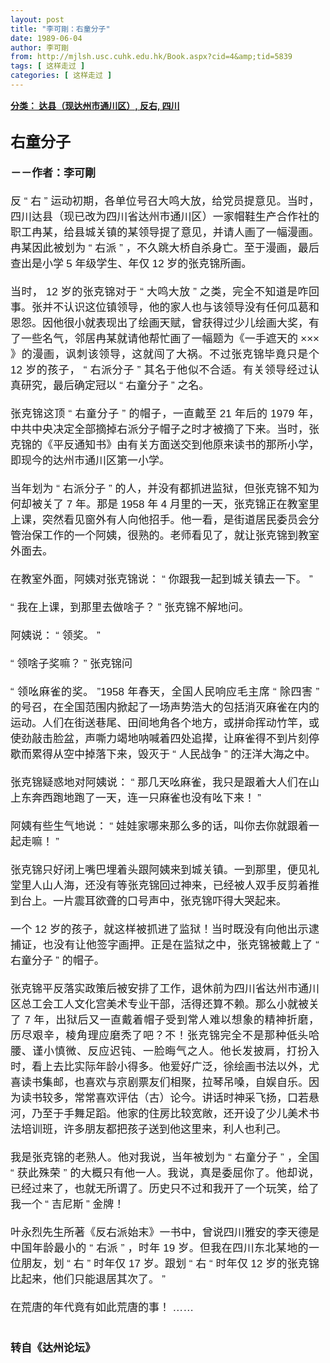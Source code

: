 ```yaml
---
layout: post
title: "李可剛：右童分子"
date: 1989-06-04
author: 李可剛
from: http://mjlsh.usc.cuhk.edu.hk/Book.aspx?cid=4&amp;tid=5839
tags: [ 这样走过 ]
categories: [ 这样走过 ]
---
```


<div style="margin: 15px 10px 10px 0px;">
<div>
<span id="ctl00_ContentPlaceHolder1_chapter1_SubjectLabel" style="font-weight:bold;text-decoration:underline;">
   分类： 达县（现达州市通川区）, 反右, 四川
  </span>
</div>
<div>
<b>
<font size="5">
<br/>
</font>
</b>
</div>
<div>
<p class="p2" style='margin: 0px; text-align: justify; font-variant-numeric: normal; font-variant-east-asian: normal; font-stretch: normal; line-height: normal; font-family: "PingFang SC";'>
<b style="">
<font size="5">
     右童分子
    </font>
</b>
</p>
<p class="p1" style="margin: 0px; text-align: justify; font-variant-numeric: normal; font-variant-east-asian: normal; font-stretch: normal; font-size: 17px; line-height: normal; font-family: Helvetica; min-height: 20px;">
<b>
<br/>
</b>
</p>
<p class="p2" style='margin: 0px; text-align: justify; font-variant-numeric: normal; font-variant-east-asian: normal; font-stretch: normal; font-size: 17px; line-height: normal; font-family: "PingFang SC";'>
<b>
    －－作者：李可剛
   </b>
</p>
<p class="p1" style="margin: 0px; text-align: justify; font-variant-numeric: normal; font-variant-east-asian: normal; font-stretch: normal; font-size: 17px; line-height: normal; font-family: Helvetica; min-height: 20px;">
<br/>
</p>
<p class="p2" style='margin: 0px; text-align: justify; font-variant-numeric: normal; font-variant-east-asian: normal; font-stretch: normal; font-size: 17px; line-height: normal; font-family: "PingFang SC";'>
   反
   <span class="s1" style="font-variant-numeric: normal; font-variant-east-asian: normal; font-stretch: normal; line-height: normal; font-family: Helvetica;">
    “
   </span>
   右
   <span class="s1" style="font-variant-numeric: normal; font-variant-east-asian: normal; font-stretch: normal; line-height: normal; font-family: Helvetica;">
    ”
   </span>
   运动初期，各单位号召大鸣大放，给党员提意见。当时，四川达县（现已改为四川省达州市通川区）一家帽鞋生产合作社的职工冉某，给县城关镇的某领导提了意见，并请人画了一幅漫画。冉某因此被划为
   <span class="s1" style="font-variant-numeric: normal; font-variant-east-asian: normal; font-stretch: normal; line-height: normal; font-family: Helvetica;">
    “
   </span>
   右派
   <span class="s1" style="font-variant-numeric: normal; font-variant-east-asian: normal; font-stretch: normal; line-height: normal; font-family: Helvetica;">
    ”
   </span>
   ，不久跳大桥自杀身亡。至于漫画，最后查出是小学
   <span class="s1" style="font-variant-numeric: normal; font-variant-east-asian: normal; font-stretch: normal; line-height: normal; font-family: Helvetica;">
    5
   </span>
   年级学生、年仅
   <span class="s1" style="font-variant-numeric: normal; font-variant-east-asian: normal; font-stretch: normal; line-height: normal; font-family: Helvetica;">
    12
   </span>
   岁的张克锦所画。
  </p>
<p class="p1" style="margin: 0px; text-align: justify; font-variant-numeric: normal; font-variant-east-asian: normal; font-stretch: normal; font-size: 17px; line-height: normal; font-family: Helvetica; min-height: 20px;">
<br/>
</p>
<p class="p2" style='margin: 0px; text-align: justify; font-variant-numeric: normal; font-variant-east-asian: normal; font-stretch: normal; font-size: 17px; line-height: normal; font-family: "PingFang SC";'>
   当时，
   <span class="s1" style="font-variant-numeric: normal; font-variant-east-asian: normal; font-stretch: normal; line-height: normal; font-family: Helvetica;">
    12
   </span>
   岁的张克锦对于
   <span class="s1" style="font-variant-numeric: normal; font-variant-east-asian: normal; font-stretch: normal; line-height: normal; font-family: Helvetica;">
    “
   </span>
   大鸣大放
   <span class="s1" style="font-variant-numeric: normal; font-variant-east-asian: normal; font-stretch: normal; line-height: normal; font-family: Helvetica;">
    ”
   </span>
   之类，完全不知道是咋回事。张并不认识这位镇领导，他的家人也与该领导没有任何瓜葛和恩怨。因他很小就表现出了绘画天赋，曾获得过少儿绘画大奖，有了一些名气，邻居冉某就请他帮忙画了一幅题为《一手遮天的
   <span class="s1" style="font-variant-numeric: normal; font-variant-east-asian: normal; font-stretch: normal; line-height: normal; font-family: Helvetica;">
    ×××
   </span>
   》的漫画，讽刺该领导，这就闯了大祸。不过张克锦毕竟只是个
   <span class="s1" style="font-variant-numeric: normal; font-variant-east-asian: normal; font-stretch: normal; line-height: normal; font-family: Helvetica;">
    12
   </span>
   岁的孩子，
   <span class="s1" style="font-variant-numeric: normal; font-variant-east-asian: normal; font-stretch: normal; line-height: normal; font-family: Helvetica;">
    “
   </span>
   右派分子
   <span class="s1" style="font-variant-numeric: normal; font-variant-east-asian: normal; font-stretch: normal; line-height: normal; font-family: Helvetica;">
    ”
   </span>
   其名于他似不合适。有关领导经过认真研究，最后确定冠以
   <span class="s1" style="font-variant-numeric: normal; font-variant-east-asian: normal; font-stretch: normal; line-height: normal; font-family: Helvetica;">
    “
   </span>
   右童分子
   <span class="s1" style="font-variant-numeric: normal; font-variant-east-asian: normal; font-stretch: normal; line-height: normal; font-family: Helvetica;">
    ”
   </span>
   之名。
  </p>
<p class="p1" style="margin: 0px; text-align: justify; font-variant-numeric: normal; font-variant-east-asian: normal; font-stretch: normal; font-size: 17px; line-height: normal; font-family: Helvetica; min-height: 20px;">
<br/>
</p>
<p class="p2" style='margin: 0px; text-align: justify; font-variant-numeric: normal; font-variant-east-asian: normal; font-stretch: normal; font-size: 17px; line-height: normal; font-family: "PingFang SC";'>
   张克锦这顶
   <span class="s1" style="font-variant-numeric: normal; font-variant-east-asian: normal; font-stretch: normal; line-height: normal; font-family: Helvetica;">
    “
   </span>
   右童分子
   <span class="s1" style="font-variant-numeric: normal; font-variant-east-asian: normal; font-stretch: normal; line-height: normal; font-family: Helvetica;">
    ”
   </span>
   的帽子，一直戴至
   <span class="s1" style="font-variant-numeric: normal; font-variant-east-asian: normal; font-stretch: normal; line-height: normal; font-family: Helvetica;">
    21
   </span>
   年后的
   <span class="s1" style="font-variant-numeric: normal; font-variant-east-asian: normal; font-stretch: normal; line-height: normal; font-family: Helvetica;">
    1979
   </span>
   年，中共中央决定全部摘掉右派分子帽子之时才被摘了下来。当时，张克锦的《平反通知书》由有关方面送交到他原来读书的那所小学，即现今的达州市通川区第一小学。
  </p>
<p class="p1" style="margin: 0px; text-align: justify; font-variant-numeric: normal; font-variant-east-asian: normal; font-stretch: normal; font-size: 17px; line-height: normal; font-family: Helvetica; min-height: 20px;">
<br/>
</p>
<p class="p2" style='margin: 0px; text-align: justify; font-variant-numeric: normal; font-variant-east-asian: normal; font-stretch: normal; font-size: 17px; line-height: normal; font-family: "PingFang SC";'>
   当年划为
   <span class="s1" style="font-variant-numeric: normal; font-variant-east-asian: normal; font-stretch: normal; line-height: normal; font-family: Helvetica;">
    “
   </span>
   右派分子
   <span class="s1" style="font-variant-numeric: normal; font-variant-east-asian: normal; font-stretch: normal; line-height: normal; font-family: Helvetica;">
    ”
   </span>
   的人，并没有都抓进监狱，但张克锦不知为何却被关了
   <span class="s1" style="font-variant-numeric: normal; font-variant-east-asian: normal; font-stretch: normal; line-height: normal; font-family: Helvetica;">
    7
   </span>
   年。那是
   <span class="s1" style="font-variant-numeric: normal; font-variant-east-asian: normal; font-stretch: normal; line-height: normal; font-family: Helvetica;">
    1958
   </span>
   年
   <span class="s1" style="font-variant-numeric: normal; font-variant-east-asian: normal; font-stretch: normal; line-height: normal; font-family: Helvetica;">
    4
   </span>
   月里的一天，张克锦正在教室里上课，突然看见窗外有人向他招手。他一看，是街道居民委员会分管治保工作的一个阿姨，很熟的。老师看见了，就让张克锦到教室外面去。
  </p>
<p class="p1" style="margin: 0px; text-align: justify; font-variant-numeric: normal; font-variant-east-asian: normal; font-stretch: normal; font-size: 17px; line-height: normal; font-family: Helvetica; min-height: 20px;">
<br/>
</p>
<p class="p2" style='margin: 0px; text-align: justify; font-variant-numeric: normal; font-variant-east-asian: normal; font-stretch: normal; font-size: 17px; line-height: normal; font-family: "PingFang SC";'>
   在教室外面，阿姨对张克锦说：
   <span class="s1" style="font-variant-numeric: normal; font-variant-east-asian: normal; font-stretch: normal; line-height: normal; font-family: Helvetica;">
    “
   </span>
   你跟我一起到城关镇去一下。
   <span class="s1" style="font-variant-numeric: normal; font-variant-east-asian: normal; font-stretch: normal; line-height: normal; font-family: Helvetica;">
    ”
   </span>
</p>
<p class="p1" style="margin: 0px; text-align: justify; font-variant-numeric: normal; font-variant-east-asian: normal; font-stretch: normal; font-size: 17px; line-height: normal; font-family: Helvetica; min-height: 20px;">
<br/>
</p>
<p class="p2" style='margin: 0px; text-align: justify; font-variant-numeric: normal; font-variant-east-asian: normal; font-stretch: normal; font-size: 17px; line-height: normal; font-family: "PingFang SC";'>
<span class="s1" style="font-variant-numeric: normal; font-variant-east-asian: normal; font-stretch: normal; line-height: normal; font-family: Helvetica;">
    “
   </span>
   我在上课，到那里去做啥子？
   <span class="s1" style="font-variant-numeric: normal; font-variant-east-asian: normal; font-stretch: normal; line-height: normal; font-family: Helvetica;">
    ”
   </span>
   张克锦不解地问。
  </p>
<p class="p1" style="margin: 0px; text-align: justify; font-variant-numeric: normal; font-variant-east-asian: normal; font-stretch: normal; font-size: 17px; line-height: normal; font-family: Helvetica; min-height: 20px;">
<br/>
</p>
<p class="p2" style='margin: 0px; text-align: justify; font-variant-numeric: normal; font-variant-east-asian: normal; font-stretch: normal; font-size: 17px; line-height: normal; font-family: "PingFang SC";'>
   阿姨说：
   <span class="s1" style="font-variant-numeric: normal; font-variant-east-asian: normal; font-stretch: normal; line-height: normal; font-family: Helvetica;">
    “
   </span>
   领奖。
   <span class="s1" style="font-variant-numeric: normal; font-variant-east-asian: normal; font-stretch: normal; line-height: normal; font-family: Helvetica;">
    ”
   </span>
</p>
<p class="p1" style="margin: 0px; text-align: justify; font-variant-numeric: normal; font-variant-east-asian: normal; font-stretch: normal; font-size: 17px; line-height: normal; font-family: Helvetica; min-height: 20px;">
<br/>
</p>
<p class="p2" style='margin: 0px; text-align: justify; font-variant-numeric: normal; font-variant-east-asian: normal; font-stretch: normal; font-size: 17px; line-height: normal; font-family: "PingFang SC";'>
<span class="s1" style="font-variant-numeric: normal; font-variant-east-asian: normal; font-stretch: normal; line-height: normal; font-family: Helvetica;">
    “
   </span>
   领啥子奖嘛？
   <span class="s1" style="font-variant-numeric: normal; font-variant-east-asian: normal; font-stretch: normal; line-height: normal; font-family: Helvetica;">
    ”
   </span>
   张克锦问
  </p>
<p class="p1" style="margin: 0px; text-align: justify; font-variant-numeric: normal; font-variant-east-asian: normal; font-stretch: normal; font-size: 17px; line-height: normal; font-family: Helvetica; min-height: 20px;">
<br/>
</p>
<p class="p2" style='margin: 0px; text-align: justify; font-variant-numeric: normal; font-variant-east-asian: normal; font-stretch: normal; font-size: 17px; line-height: normal; font-family: "PingFang SC";'>
<span class="s1" style="font-variant-numeric: normal; font-variant-east-asian: normal; font-stretch: normal; line-height: normal; font-family: Helvetica;">
    “
   </span>
   领吆麻雀的奖。
   <span class="s1" style="font-variant-numeric: normal; font-variant-east-asian: normal; font-stretch: normal; line-height: normal; font-family: Helvetica;">
    ”1958
   </span>
   年春天，全国人民响应毛主席
   <span class="s1" style="font-variant-numeric: normal; font-variant-east-asian: normal; font-stretch: normal; line-height: normal; font-family: Helvetica;">
    “
   </span>
   除四害
   <span class="s1" style="font-variant-numeric: normal; font-variant-east-asian: normal; font-stretch: normal; line-height: normal; font-family: Helvetica;">
    ”
   </span>
   的号召，在全国范围内掀起了一场声势浩大的包括消灭麻雀在内的运动。人们在街送巷尾、田间地角各个地方，或拼命挥动竹竿，或使劲敲击脸盆，声嘶力竭地呐喊着四处追撵，让麻雀得不到片刻停歇而累得从空中掉落下来，毁灭于
   <span class="s1" style="font-variant-numeric: normal; font-variant-east-asian: normal; font-stretch: normal; line-height: normal; font-family: Helvetica;">
    “
   </span>
   人民战争
   <span class="s1" style="font-variant-numeric: normal; font-variant-east-asian: normal; font-stretch: normal; line-height: normal; font-family: Helvetica;">
    ”
   </span>
   的汪洋大海之中。
  </p>
<p class="p1" style="margin: 0px; text-align: justify; font-variant-numeric: normal; font-variant-east-asian: normal; font-stretch: normal; font-size: 17px; line-height: normal; font-family: Helvetica; min-height: 20px;">
<br/>
</p>
<p class="p2" style='margin: 0px; text-align: justify; font-variant-numeric: normal; font-variant-east-asian: normal; font-stretch: normal; font-size: 17px; line-height: normal; font-family: "PingFang SC";'>
   张克锦疑惑地对阿姨说：
   <span class="s1" style="font-variant-numeric: normal; font-variant-east-asian: normal; font-stretch: normal; line-height: normal; font-family: Helvetica;">
    “
   </span>
   那几天吆麻雀，我只是跟着大人们在山上东奔西跑地跑了一天，连一只麻雀也没有吆下来！
   <span class="s1" style="font-variant-numeric: normal; font-variant-east-asian: normal; font-stretch: normal; line-height: normal; font-family: Helvetica;">
    ”
   </span>
</p>
<p class="p1" style="margin: 0px; text-align: justify; font-variant-numeric: normal; font-variant-east-asian: normal; font-stretch: normal; font-size: 17px; line-height: normal; font-family: Helvetica; min-height: 20px;">
<br/>
</p>
<p class="p2" style='margin: 0px; text-align: justify; font-variant-numeric: normal; font-variant-east-asian: normal; font-stretch: normal; font-size: 17px; line-height: normal; font-family: "PingFang SC";'>
   阿姨有些生气地说：
   <span class="s1" style="font-variant-numeric: normal; font-variant-east-asian: normal; font-stretch: normal; line-height: normal; font-family: Helvetica;">
    “
   </span>
   娃娃家哪来那么多的话，叫你去你就跟着一起走嘛！
   <span class="s1" style="font-variant-numeric: normal; font-variant-east-asian: normal; font-stretch: normal; line-height: normal; font-family: Helvetica;">
    ”
   </span>
</p>
<p class="p1" style="margin: 0px; text-align: justify; font-variant-numeric: normal; font-variant-east-asian: normal; font-stretch: normal; font-size: 17px; line-height: normal; font-family: Helvetica; min-height: 20px;">
<br/>
</p>
<p class="p2" style='margin: 0px; text-align: justify; font-variant-numeric: normal; font-variant-east-asian: normal; font-stretch: normal; font-size: 17px; line-height: normal; font-family: "PingFang SC";'>
   张克锦只好闭上嘴巴埋着头跟阿姨来到城关镇。一到那里，便见礼堂里人山人海，还没有等张克锦回过神来，已经被人双手反剪着推到台上。一片震耳欲聋的口号声中，张克锦吓得大哭起来。
  </p>
<p class="p1" style="margin: 0px; text-align: justify; font-variant-numeric: normal; font-variant-east-asian: normal; font-stretch: normal; font-size: 17px; line-height: normal; font-family: Helvetica; min-height: 20px;">
<br/>
</p>
<p class="p2" style='margin: 0px; text-align: justify; font-variant-numeric: normal; font-variant-east-asian: normal; font-stretch: normal; font-size: 17px; line-height: normal; font-family: "PingFang SC";'>
   一个
   <span class="s1" style="font-variant-numeric: normal; font-variant-east-asian: normal; font-stretch: normal; line-height: normal; font-family: Helvetica;">
    12
   </span>
   岁的孩子，就这样被抓进了监狱！当时既没有向他出示逮捕证，也没有让他签字画押。正是在监狱之中，张克锦被戴上了
   <span class="s1" style="font-variant-numeric: normal; font-variant-east-asian: normal; font-stretch: normal; line-height: normal; font-family: Helvetica;">
    “
   </span>
   右童分子
   <span class="s1" style="font-variant-numeric: normal; font-variant-east-asian: normal; font-stretch: normal; line-height: normal; font-family: Helvetica;">
    ”
   </span>
   的帽子。
  </p>
<p class="p1" style="margin: 0px; text-align: justify; font-variant-numeric: normal; font-variant-east-asian: normal; font-stretch: normal; font-size: 17px; line-height: normal; font-family: Helvetica; min-height: 20px;">
<br/>
</p>
<p class="p2" style='margin: 0px; text-align: justify; font-variant-numeric: normal; font-variant-east-asian: normal; font-stretch: normal; font-size: 17px; line-height: normal; font-family: "PingFang SC";'>
   张克锦平反落实政策后被安排了工作，退休前为四川省达州市通川区总工会工人文化宫美术专业干部，活得还算不赖。那么小就被关了
   <span class="s1" style="font-variant-numeric: normal; font-variant-east-asian: normal; font-stretch: normal; line-height: normal; font-family: Helvetica;">
    7
   </span>
   年，出狱后又一直戴着帽子受到常人难以想象的精神折磨，历尽艰辛，棱角理应磨秃了吧？不！张克锦完全不是那种低头哈腰、谨小慎微、反应迟钝、一脸晦气之人。他长发披肩，打扮入时，看上去比实际年龄小得多。他爱好广泛，徐绘画书法以外，尤喜读书集邮，也喜欢与京剧票友们相聚，拉琴吊嗓，自娱自乐。因为读书较多，常常喜欢评估（古）论今。讲话时神采飞扬，口若悬河，乃至于手舞足蹈。他家的住房比较宽敞，还开设了少儿美术书法培训班，许多朋友都把孩子送到他这里来，利人也利己。
  </p>
<p class="p1" style="margin: 0px; text-align: justify; font-variant-numeric: normal; font-variant-east-asian: normal; font-stretch: normal; font-size: 17px; line-height: normal; font-family: Helvetica; min-height: 20px;">
<br/>
</p>
<p class="p2" style='margin: 0px; text-align: justify; font-variant-numeric: normal; font-variant-east-asian: normal; font-stretch: normal; font-size: 17px; line-height: normal; font-family: "PingFang SC";'>
   我是张克锦的老熟人。他对我说，当年被划为
   <span class="s1" style="font-variant-numeric: normal; font-variant-east-asian: normal; font-stretch: normal; line-height: normal; font-family: Helvetica;">
    “
   </span>
   右童分子
   <span class="s1" style="font-variant-numeric: normal; font-variant-east-asian: normal; font-stretch: normal; line-height: normal; font-family: Helvetica;">
    ”
   </span>
   ，全国
   <span class="s1" style="font-variant-numeric: normal; font-variant-east-asian: normal; font-stretch: normal; line-height: normal; font-family: Helvetica;">
    “
   </span>
   获此殊荣
   <span class="s1" style="font-variant-numeric: normal; font-variant-east-asian: normal; font-stretch: normal; line-height: normal; font-family: Helvetica;">
    ”
   </span>
   的大概只有他一人。我说，真是委屈你了。他却说，已经过来了，也就无所谓了。历史只不过和我开了一个玩笑，给了我一个
   <span class="s1" style="font-variant-numeric: normal; font-variant-east-asian: normal; font-stretch: normal; line-height: normal; font-family: Helvetica;">
    “
   </span>
   吉尼斯
   <span class="s1" style="font-variant-numeric: normal; font-variant-east-asian: normal; font-stretch: normal; line-height: normal; font-family: Helvetica;">
    ”
   </span>
   金牌！
  </p>
<p class="p1" style="margin: 0px; text-align: justify; font-variant-numeric: normal; font-variant-east-asian: normal; font-stretch: normal; font-size: 17px; line-height: normal; font-family: Helvetica; min-height: 20px;">
<br/>
</p>
<p class="p2" style='margin: 0px; text-align: justify; font-variant-numeric: normal; font-variant-east-asian: normal; font-stretch: normal; font-size: 17px; line-height: normal; font-family: "PingFang SC";'>
   叶永烈先生所著《反右派始末》一书中，曾说四川雅安的李天德是中国年龄最小的
   <span class="s1" style="font-variant-numeric: normal; font-variant-east-asian: normal; font-stretch: normal; line-height: normal; font-family: Helvetica;">
    “
   </span>
   右派
   <span class="s1" style="font-variant-numeric: normal; font-variant-east-asian: normal; font-stretch: normal; line-height: normal; font-family: Helvetica;">
    ”
   </span>
   ，时年
   <span class="s1" style="font-variant-numeric: normal; font-variant-east-asian: normal; font-stretch: normal; line-height: normal; font-family: Helvetica;">
    19
   </span>
   岁。但我在四川东北某地的一位朋友，划
   <span class="s1" style="font-variant-numeric: normal; font-variant-east-asian: normal; font-stretch: normal; line-height: normal; font-family: Helvetica;">
    “
   </span>
   右
   <span class="s1" style="font-variant-numeric: normal; font-variant-east-asian: normal; font-stretch: normal; line-height: normal; font-family: Helvetica;">
    ”
   </span>
   时年仅
   <span class="s1" style="font-variant-numeric: normal; font-variant-east-asian: normal; font-stretch: normal; line-height: normal; font-family: Helvetica;">
    17
   </span>
   岁。跟划
   <span class="s1" style="font-variant-numeric: normal; font-variant-east-asian: normal; font-stretch: normal; line-height: normal; font-family: Helvetica;">
    “
   </span>
   右
   <span class="s1" style="font-variant-numeric: normal; font-variant-east-asian: normal; font-stretch: normal; line-height: normal; font-family: Helvetica;">
    “
   </span>
   时年仅
   <span class="s1" style="font-variant-numeric: normal; font-variant-east-asian: normal; font-stretch: normal; line-height: normal; font-family: Helvetica;">
    12
   </span>
   岁的张克锦比起来，他们只能退居其次了。
   <span class="s1" style="font-variant-numeric: normal; font-variant-east-asian: normal; font-stretch: normal; line-height: normal; font-family: Helvetica;">
    ”
   </span>
</p>
<p class="p1" style="margin: 0px; text-align: justify; font-variant-numeric: normal; font-variant-east-asian: normal; font-stretch: normal; font-size: 17px; line-height: normal; font-family: Helvetica; min-height: 20px;">
<br/>
</p>
<p class="p2" style='margin: 0px; text-align: justify; font-variant-numeric: normal; font-variant-east-asian: normal; font-stretch: normal; font-size: 17px; line-height: normal; font-family: "PingFang SC";'>
   在荒唐的年代竟有如此荒唐的事！
   <span class="s1" style="font-variant-numeric: normal; font-variant-east-asian: normal; font-stretch: normal; line-height: normal; font-family: Helvetica;">
    ……
   </span>
</p>
<p class="p1" style="margin: 0px; text-align: justify; font-variant-numeric: normal; font-variant-east-asian: normal; font-stretch: normal; font-size: 17px; line-height: normal; font-family: Helvetica; min-height: 20px;">
<br/>
</p>
<p class="p1" style="margin: 0px; text-align: justify; font-variant-numeric: normal; font-variant-east-asian: normal; font-stretch: normal; font-size: 17px; line-height: normal; font-family: Helvetica; min-height: 20px;">
<b>
<br/>
</b>
</p>
<p class="p2" style='margin: 0px; text-align: justify; font-variant-numeric: normal; font-variant-east-asian: normal; font-stretch: normal; font-size: 17px; line-height: normal; font-family: "PingFang SC";'>
<b>
    转自《达州论坛》
   </b>
</p>
</div>
</div>
